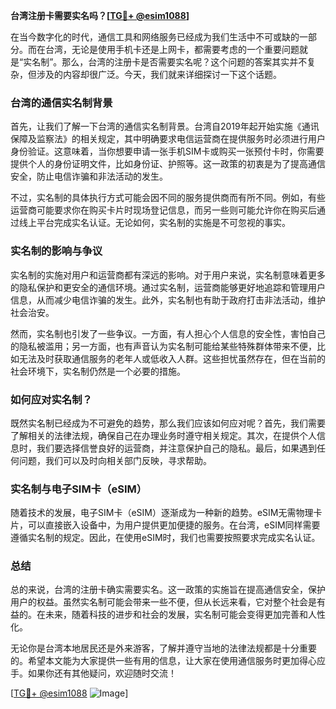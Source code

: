 **台湾注册卡需要实名吗？[[TG💪+ @esim1088](https://t.me/s/esim1088)]**

在当今数字化的时代，通信工具和网络服务已经成为我们生活中不可或缺的一部分。而在台湾，无论是使用手机卡还是上网卡，都需要考虑的一个重要问题就是“实名制”。那么，台湾的注册卡是否需要实名呢？这个问题的答案其实并不复杂，但涉及的内容却很广泛。今天，我们就来详细探讨一下这个话题。

### 台湾的通信实名制背景

首先，让我们了解一下台湾的通信实名制背景。台湾自2019年起开始实施《通讯保障及监察法》的相关规定，其中明确要求电信运营商在提供服务时必须进行用户身份验证。这意味着，当你想要申请一张手机SIM卡或购买一张预付卡时，你需要提供个人的身份证明文件，比如身份证、护照等。这一政策的初衷是为了提高通信安全，防止电信诈骗和非法活动的发生。

不过，实名制的具体执行方式可能会因不同的服务提供商而有所不同。例如，有些运营商可能要求你在购买卡片时现场登记信息，而另一些则可能允许你在购买后通过线上平台完成实名认证。无论如何，实名制的实施是不可忽视的事实。

### 实名制的影响与争议

实名制的实施对用户和运营商都有深远的影响。对于用户来说，实名制意味着更多的隐私保护和更安全的通信环境。通过实名制，运营商能够更好地追踪和管理用户信息，从而减少电信诈骗的发生。此外，实名制也有助于政府打击非法活动，维护社会治安。

然而，实名制也引发了一些争议。一方面，有人担心个人信息的安全性，害怕自己的隐私被滥用；另一方面，也有声音认为实名制可能给某些特殊群体带来不便，比如无法及时获取通信服务的老年人或低收入人群。这些担忧虽然存在，但在当前的社会环境下，实名制仍然是一个必要的措施。

### 如何应对实名制？

既然实名制已经成为不可避免的趋势，那么我们应该如何应对呢？首先，我们需要了解相关的法律法规，确保自己在办理业务时遵守相关规定。其次，在提供个人信息时，我们要选择信誉良好的运营商，并注意保护自己的隐私。最后，如果遇到任何问题，我们可以及时向相关部门反映，寻求帮助。

### 实名制与电子SIM卡（eSIM）

随着技术的发展，电子SIM卡（eSIM）逐渐成为一种新的趋势。eSIM无需物理卡片，可以直接嵌入设备中，为用户提供更加便捷的服务。在台湾，eSIM同样需要遵循实名制的规定。因此，在使用eSIM时，我们也需要按照要求完成实名认证。

### 总结

总的来说，台湾的注册卡确实需要实名。这一政策的实施旨在提高通信安全，保护用户的权益。虽然实名制可能会带来一些不便，但从长远来看，它对整个社会是有益的。在未来，随着科技的进步和社会的发展，实名制可能会变得更加完善和人性化。

无论你是台湾本地居民还是外来游客，了解并遵守当地的法律法规都是十分重要的。希望本文能为大家提供一些有用的信息，让大家在使用通信服务时更加得心应手。如果你还有其他疑问，欢迎随时交流！

[[TG💪+ @esim1088](https://t.me/s/esim1088) ![Image](https://i.postimg.cc/4NQfJmqS/Snipaste-2025-05-13-00-14-12.png)]